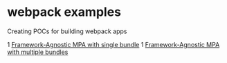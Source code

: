 # webpack examples
Creating POCs for building webpack apps

1 [Framework-Agnostic MPA with single bundle](https://github.com/slatron/webpack-examples/tree/mpa-agnostic-single-bundle)
1 [Framework-Agnostic MPA with multiple bundles](https://github.com/slatron/webpack-examples/tree/mpa-agnostic-multiple-bundles)
